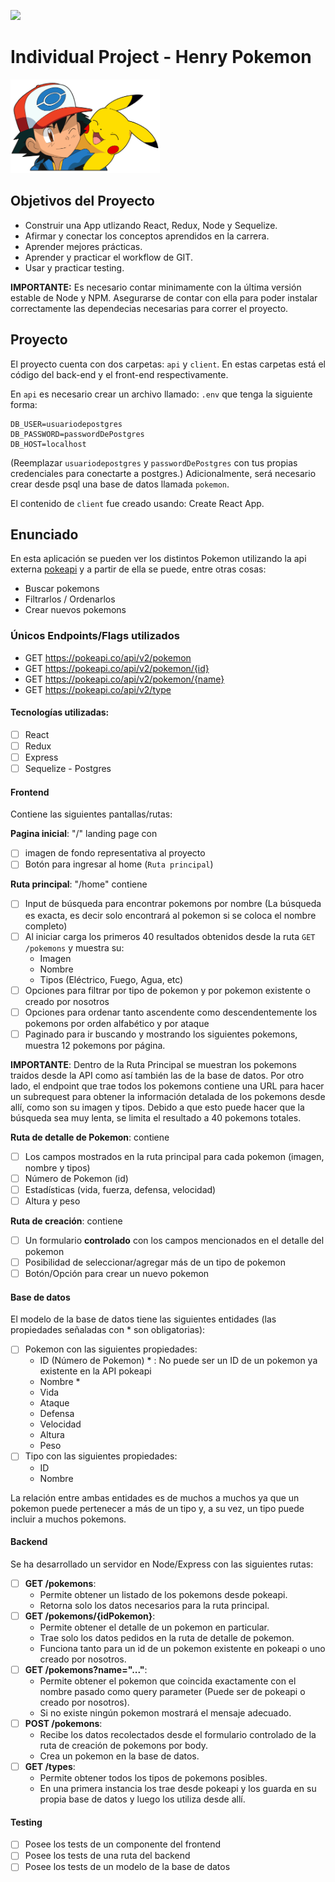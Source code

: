 <p align='left'>
    <img src='https://static.wixstatic.com/media/85087f_0d84cbeaeb824fca8f7ff18d7c9eaafd~mv2.png/v1/fill/w_160,h_30,al_c,q_85,usm_0.66_1.00_0.01/Logo_completo_Color_1PNG.webp' </img>
</p>

# Individual Project - Henry Pokemon

<p align="left">
  <img height="150" src="./pokemon.png" />
</p>

## Objetivos del Proyecto

- Construir una App utlizando React, Redux, Node y Sequelize.
- Afirmar y conectar los conceptos aprendidos en la carrera.
- Aprender mejores prácticas.
- Aprender y practicar el workflow de GIT.
- Usar y practicar testing.

__IMPORTANTE:__ Es necesario contar minimamente con la última versión estable de Node y NPM. Asegurarse de contar con ella para poder instalar correctamente las dependecias necesarias para correr el proyecto.

## Proyecto

El proyecto cuenta con dos carpetas: `api` y `client`. En estas carpetas está el código del back-end y el front-end respectivamente.

En `api` es necesario crear un archivo llamado: `.env` que tenga la siguiente forma:
```
DB_USER=usuariodepostgres
DB_PASSWORD=passwordDePostgres
DB_HOST=localhost
```
(Reemplazar `usuariodepostgres` y `passwordDePostgres` con tus propias credenciales para conectarte a postgres.)
Adicionalmente, será necesario crear desde psql una base de datos llamada `pokemon`.

El contenido de `client` fue creado usando: Create React App.

## Enunciado

En esta aplicación se pueden ver los distintos Pokemon utilizando la api externa [pokeapi](https://pokeapi.co/) y a partir de ella se puede, entre otras cosas:
  - Buscar pokemons
  - Filtrarlos / Ordenarlos
  - Crear nuevos pokemons

### Únicos Endpoints/Flags utilizados

  - GET https://pokeapi.co/api/v2/pokemon
  - GET https://pokeapi.co/api/v2/pokemon/{id}
  - GET https://pokeapi.co/api/v2/pokemon/{name}
  - GET https://pokeapi.co/api/v2/type

#### Tecnologías utilizadas:

- [ ] React
- [ ] Redux
- [ ] Express
- [ ] Sequelize - Postgres

#### Frontend
Contiene las siguientes pantallas/rutas:

__Pagina inicial__: "/" landing page con 
- [ ] imagen de fondo representativa al proyecto
- [ ] Botón para ingresar al home (`Ruta principal`)

__Ruta principal__: "/home" contiene
- [ ] Input de búsqueda para encontrar pokemons por nombre (La búsqueda es exacta, es decir solo encontrará al pokemon si se coloca el nombre completo)
- [ ] Al iniciar carga los primeros 40 resultados obtenidos desde la ruta `GET /pokemons` y muestra su:
  - Imagen
  - Nombre
  - Tipos (Eléctrico, Fuego, Agua, etc)
- [ ] Opciones para filtrar por tipo de pokemon y por pokemon existente o creado por nosotros
- [ ] Opciones para ordenar tanto ascendente como descendentemente los pokemons por orden alfabético y por ataque
- [ ] Paginado para ir buscando y mostrando los siguientes pokemons, muestra 12 pokemons por página.

__IMPORTANTE__: Dentro de la Ruta Principal se muestran los pokemons traidos desde la API como así también las de la base de datos. Por otro lado, el endpoint que trae todos los pokemons contiene una URL para hacer un subrequest para obtener la información detalada de los pokemons desde allí, como son su imagen y tipos. Debido a que esto puede hacer que la búsqueda sea muy lenta, se limita el resultado a 40 pokemons totales.

__Ruta de detalle de Pokemon__: contiene
- [ ] Los campos mostrados en la ruta principal para cada pokemon (imagen, nombre y tipos)
- [ ] Número de Pokemon (id)
- [ ] Estadísticas (vida, fuerza, defensa, velocidad)
- [ ] Altura y peso

__Ruta de creación__: contiene
- [ ] Un formulario __controlado__ con los campos mencionados en el detalle del pokemon
- [ ] Posibilidad de seleccionar/agregar más de un tipo de pokemon
- [ ] Botón/Opción para crear un nuevo pokemon

#### Base de datos

El modelo de la base de datos tiene las siguientes entidades (las propiedades señaladas con * son obligatorias):

- [ ] Pokemon con las siguientes propiedades:
  - ID (Número de Pokemon) * : No puede ser un ID de un pokemon ya existente en la API pokeapi
  - Nombre *
  - Vida
  - Ataque
  - Defensa
  - Velocidad
  - Altura
  - Peso
- [ ] Tipo con las siguientes propiedades:
  - ID
  - Nombre

La relación entre ambas entidades es de muchos a muchos ya que un pokemon puede pertenecer a más de un tipo y, a su vez, un tipo puede incluir a muchos pokemons.

#### Backend

Se ha desarrollado un servidor en Node/Express con las siguientes rutas:

- [ ] __GET /pokemons__:
  - Permite obtener un listado de los pokemons desde pokeapi.
  - Retorna solo los datos necesarios para la ruta principal.
- [ ] __GET /pokemons/{idPokemon}__:
  - Permite obtener el detalle de un pokemon en particular.
  - Trae solo los datos pedidos en la ruta de detalle de pokemon.
  - Funciona tanto para un id de un pokemon existente en pokeapi o uno creado por nosotros.
- [ ] __GET /pokemons?name="..."__:
  - Permite obtener el pokemon que coincida exactamente con el nombre pasado como query parameter (Puede ser de pokeapi o creado por nosotros).
  - Si no existe ningún pokemon mostrará el mensaje adecuado.
- [ ] __POST /pokemons__:
  - Recibe los datos recolectados desde el formulario controlado de la ruta de creación de pokemons por body.
  - Crea un pokemon en la base de datos.
- [ ] __GET /types__:
  - Permite obtener todos los tipos de pokemons posibles.
  - En una primera instancia los trae desde pokeapi y los guarda en su propia base de datos y luego los utiliza desde allí.


#### Testing
- [ ] Posee los tests de un componente del frontend
- [ ] Posee los tests de una ruta del backend
- [ ] Posee los tests de un modelo de la base de datos
